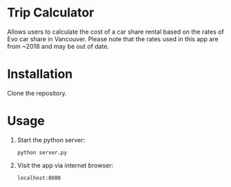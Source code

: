 # Trip Calculator

Allows users to calculate the cost of a car share rental based on the rates of Evo car share in Vancouver. Please note that the rates used in this app are from ~2018 and may be out of date.

# Installation

Clone the repository.

# Usage

1. Start the python server:
    ```
    python server.py
    ```

2. Visit the app via internet browser:
    ```
    localhost:8080
    ```

